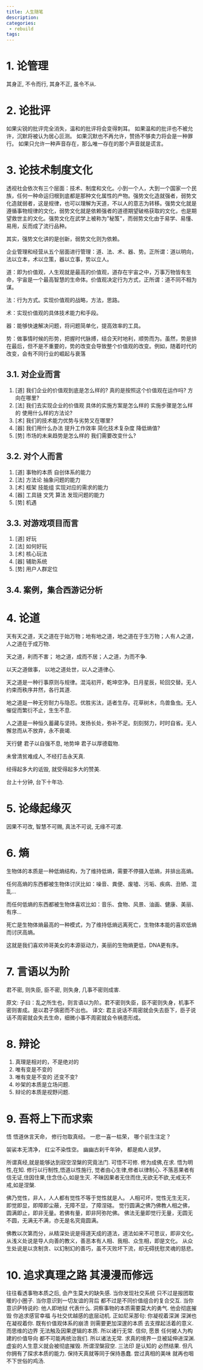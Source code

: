 ```yaml
---
title: 人生随笔
description:
categories:
 - rebuild
tags:
---
```


# 1. 论管理

其身正, 不令而行, 其身不正, 虽令不从.

# 2. 论批评

如果尖锐的批评完全消失，温和的批评将会变得刺耳。
如果温和的批评也不被允许，沉默将被认为居心叵测。
如果沉默也不再允许，赞扬不够卖力将会是一种罪行。
如果只允许一种声音存在，那么唯一存在的那个声音就是谎言。

# 3. 论技术制度文化

透视社会依次有三个层面：技术、制度和文化。小到一个人，大到一个国家一个民族，任何一种命运归根到底都是那种文化属性的产物。强势文化造就强者，弱势文化造就弱者，这是规律，也可以理解为天道，不以人的意志为转移。强势文化就是遵循事物规律的文化，弱势文化就是依赖强者的道德期望破格获取的文化，也是期望救世主的文化。强势文化在武学上被称为"秘笈"，而弱势文化由于易学、易懂、易用，反而成了流行品种。

其实，强势文化讲的是创新，弱势文化则为依赖。

企业管理和经营从五个层面进行管理：道、法、术、器、势。正所谓：道以明向，法以立本，术以立策，器以立事，势以立人。

道：即为价值观，人生观就是最高的价值观，道存在宇宙之中，万事万物皆有生命，宇宙是一个最高智慧的生命体。价值观决定行为方式，正所谓：道不同不相为谋。

法：行为方式。实现价值观的战略，方法，思路。

术：实现价值观的具体技术能力和手段。

器：能够快速解决问题，将问题简单化，提高效率的工具。   

势：做事情时候的形势，把握时代脉搏，结合天时地利，顺势而为。虽然，势是排在最后，但不是不重要的，势的改变会导致整个价值观的改变。例如，随着时代的改变，会有不同行业的崛起与衰落

## 3.1. 对企业而言
1. [道] 我们企业的价值观到底是怎么样的? 真的是按照这个价值观在运作吗? 方向在哪里?
2. [法] 我们去实现企业的价值观 具体的实施方案是怎么样的 实施步骤是怎么样的 使用什么样的方法论?
3. [术] 我们的技术能力优势与劣势又在哪里?
4. [器] 我们用什么办法 提升工作效率 简化技术复杂度 降低熵值?
5. [势] 市场的未来趋势是怎么样的 我们需要改变什么?

## 3.2. 对个人而言
1. [道] 事物的本质 自创体系的能力
2. [法] 方法论 抽象问题的能力
3. [术] 框架 技能组 实现对应的需求的能力
4. [器] 工具链 文凭 算法 发现问题的能力
5. [势] 机遇

## 3.3. 对游戏项目而言
1. [道] 好玩
2. [法] 如何好玩
3. [术] 核心玩法
4. [器] 辅助系统
5. [势] 用户人群定位

## 3.4. 案例，集合西游记分析


# 4. 论道

天有天之道，天之道在于始万物；地有地之道，地之道在于生万物；人有人之道，人之道在于成万物.

天之道，利而不害； 地之道，成而不居；人之道，为而不争.

以天之道做事， 以地之道处世，以人之道律心. 

天之道是一种行事原则与规律。混沌初开，乾坤空净。日月星辰，轮回交替。无人约束而秩序井然，各行其道.

地之道是一种无穷耐力与隐忍。优胜劣汰，适者生存。花草树木，鸟兽鱼虫。无人催促而繁衍不止，生生不息.

人之道是一种恒久蓄藏与坚持。发扬长处，弥补不足。刻刻努力，时时自省。无人懈怠而从不放弃，永不衰竭.

天行健 君子以自强不息, 地势坤 君子以厚德载物.

未曾清贫难成人, 不经打击永天真.

经得起多大的诋毁, 就受得起多大的赞美.

台上十分钟, 台下十年功. 

# 5. 论缘起缘灭

因果不可改,
智慧不可赐,
真法不可说,
无缘不可渡.

# 6. 熵

生物体的本质是一种低熵结构，为了维持低熵，需要不停摄入低熵，并排出高熵。

任何高熵的东西都被生物体讨厌比如：噪音、粪便、废墟、污垢、疾病、丑陋、混乱…

而任何低熵的东西都被生物体喜欢比如：音乐、食物、风景、油画、健康、美丽、有序…

死亡是生物体熵最高的一种模式，为了维持低熵远离死亡，生物体本能的喜欢低熵而讨厌高熵。

这就是我们喜欢帅哥美女的本源驱动力，美丽的生物熵更低，DNA更有序。

# 7. 言语以为阶

君不密, 则失臣, 臣不密, 则失身, 几事不密则成害.

原文:
    子曰：乱之所生也，则言语以为阶。君不密则失臣，臣不密则失身，机事不密则害成。是以君子慎密而不出也。
译文:
    君主说话不周密就会失去臣下，臣子说话不周密就会失去生命，细微小事不周密就会令祸患形成。

# 8. 辩论

1. 真理是相对的，不是绝对的
2. 唯有变是不变的
3. 唯有变是不变的 还变不变?
4. 吵架的本质是立场问题.
5. 辩论的本质是视野问题.

# 9. 吾将上下而求索

悟
悟道休言天命，
修行勿取真经。
一悲一喜一枯荣，
哪个前生注定？

袈裟本无清净，
红尘不染性空。
幽幽古刹千年钟，
都是痴人说梦。

所谓真经,就是能够达到寂空涅槃的究竟法门.
可悟不可修.
修为成佛,在求.
悟为明性,在知.
修行以行制性,悟道以性施行,
觉者由心生律,修者以律制心.
不落恶果者有信无证,住因住果,住念住心,如是生灭.
不昧因果者无住而住,无欲无不欲,无戒无不戒,如是涅槃.

佛乃觉性，非人，人人都有觉性不等于觉性就是人。
人相可坏，觉性无生无灭，即觉即显，即障即尘蔽，无障不显，了障涅碦。
觉行圆满之佛乃佛教人相之佛，圆满即止，即非无量。若佛有量，即非阿弥陀佛。
佛法无量即觉行无量，无圆无不圆，无满无不满，亦无是名究竟圆满。

佛教以次第而分，从精深处说是得道天成的道法，道法如来不可思议，即非文化。
从浅义处说是导人向善的教义，善恶本有人相、我相、众生相，即是文化。
从众生处说是以贪制贪、以幻制幻的善巧，虽不灭败坏下流，却无碍抚慰灵魂的慈悲。

# 10. 追求真理之路 其漫漫而修远

往往看透事物本质之后, 会产生莫大的缺失感.
当你发现社交系统 只不过是报团取暖的小圈子.
当你意识到一切友谊的背后 都不过是不同价值组合的复合交互.
当你意识萨特说的: 他人即地狱 代表什么.
洞察事物的本质需要莫大的勇气.
他会彻底摧毁 你追求感官幸福 与社交优越感的底层动机.
正如尼采那句: 你凝视着深渊 深渊也在凝视着你.
既有价值观体系的崩溃 则需要更加深邃的本质 去支撑起活着的意义.
而思维的边界 无法触及因果逻辑的本质. 所以诸行无常.
信仰, 愿景 任何被人为构建的价值导向 都不可能再统治我们. 所以诸法无常.
求真的境界一旦被延伸进深渊. 虚妄的人生意义就会被彻底摧毁. 所谓涅槃寂空.
三法印 是认知的 必然结果. 但凡你拥有了探求本质的能力.
保持天真就等同于保持愚蠢.
尝过真相的美味 就再也咽不下世俗的鸡汤.
